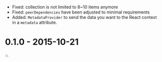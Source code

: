 
- Fixed: collection is not limited to 8~10 items anymore
- Fixed: `peerDependencies` have been adjusted to minimal requirements
- Added: `MetadataProvider` to send the data you want to the React context
in a `metadata` attribute.

# 0.1.0 - 2015-10-21

💥
